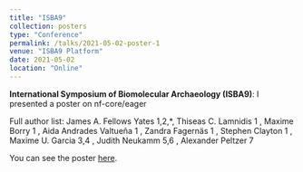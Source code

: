 ```yaml
---
title: "ISBA9"
collection: posters
type: "Conference"
permalink: /talks/2021-05-02-poster-1
venue: "ISBA9 Platform"
date: 2021-05-02
location: "Online"
---
```


**International Symposium of Biomolecular Archaeology (ISBA9)**: I presented a poster on nf-core/eager

Full author list: James A. Fellows Yates 1,2,*, Thiseas C. Lamnidis 1 , Maxime Borry 1 , Aida Andrades Valtueña 1 , Zandra Fagernäs 1 , Stephen Clayton 1 , Maxime U. Garcia 3,4 , Judith Neukamm 5,6 , Alexander Peltzer 7

You can see the poster [here](../files/FELLOWSYATES_James_abstract1517_poster84_ISBA9-Poster.pdf).